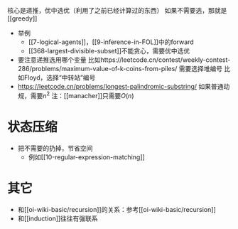 核心是递推，优中选优（利用了之前已经计算过的东西）
如果不需要选，那就是[[greedy]]
- 举例
  - [[7-logical-agents]]，[[9-inference-in-FOL]]中的forward
  - [[368-largest-divisible-subset]]不能贪心，需要优中选优
- 要注意递推选用哪个变量
比如https://leetcode.cn/contest/weekly-contest-286/problems/maximum-value-of-k-coins-from-piles/
需要选择堆编号
比如Floyd，选择“中转站”编号
- https://leetcode.cn/problems/longest-palindromic-substring/
如果普通动规，需要$n^2$
注：[[manacher]]只需要$O(n)$
# 状态压缩
- 把不需要的扔掉，节省空间
  - 例如[[10-regular-expression-matching]]
# 其它
- 和[[oi-wiki-basic/recursion]]的关系：参考[[oi-wiki-basic/recursion]]
- 和[[induction]]往往有强联系
